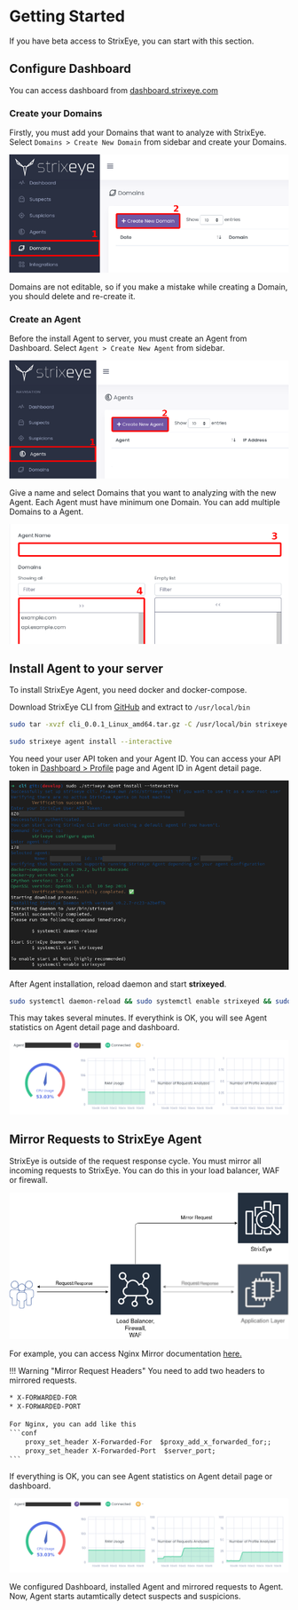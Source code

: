 # Getting Started

If you have beta access to StrixEye, you can start with this section.

## Configure Dashboard
You can access dashboard from [dashboard.strixeye.com](https://dashboard.strixeye.com)

### Create your Domains

Firstly, you must add your Domains that want to analyze with StrixEye. Select `Domains > Create New Domain` from sidebar and create your Domains.

![sidebar domains button > create new domain button](assets/images/domains_sidebar.png)

Domains are not editable, so if you make a mistake while creating a Domain, you should delete and re-create it.

### Create an Agent

Before the install Agent to server, you must create an Agent from Dashboard. Select `Agent > Create New Agent` from sidebar.

![sidebar agents button > create new agent button](assets/images/agents_sidebar.png)

Give a name and select Domains that you want to analyzing with the new Agent. Each Agent must have minimum one Domain. You can add multiple Domains to a Agent.

![agent name and agent domains](assets/images/agent_create.png)


## Install Agent to your server

To install StrixEye Agent, you need docker and docker-compose.

Download StrixEye CLI from [GitHub](https://github.com/strixeyecom/cli/releases) and extract to ``/usr/local/bin``

```bash
sudo tar -xvzf cli_0.0.1_Linux_amd64.tar.gz -C /usr/local/bin strixeye && sudo chmod +x /usr/local/bin/strixeye
```

<!-- For more information about StrixEye CLI, visit CLI Documentation. -->

```bash
sudo strixeye agent install --interactive
```

You need your user API token and your Agent ID. You can access your API token in [Dashboard > Profile](https://dashboard.usestrix.com/settings/profile) page and Agent ID in Agent detail page.

![agent installation](assets/images/agent_install.png)

<!-- If you get an error, visit the CLI troubleshooting page. -->

After Agent installation, reload daemon and start **strixeyed**.

```bash
sudo systemctl daemon-reload && sudo systemctl enable strixeyed && sudo systemctl start strixeyed
```

This may takes several minutes. If everythink is OK, you will see Agent statistics on Agent detail page and dashboard.

![agent statistics](assets/images/agent_stats.png)

## Mirror Requests to StrixEye Agent

StrixEye is outside of the request response cycle. You must mirror all incoming requests to StrixEye. You can do this in your load balancer, WAF or firewall.

![strixeye architecture](assets/images/strixeye_architecture_mirror.png)

For example, you can access Nginx Mirror documentation [here.](https://nginx.org/en/docs/http/ngx_http_mirror_module.html) 

!!! Warning "Mirror Request Headers"
    You need to add two headers to mirrored requests.

    * X-FORWARDED-FOR
    * X-FORWARDED-PORT

    For Nginx, you can add like this
    ```conf
        proxy_set_header X-Forwarded-For  $proxy_add_x_forwarded_for;;
	    proxy_set_header X-Forwarded-Port  $server_port;
    ```

If everything is OK, you can see Agent statistics on Agent detail page or dashboard.

![Agent statistics with requests](assets/images/agent_success.png)


We configured Dashboard, installed Agent and mirrored requests to Agent. Now, Agent starts autamtically detect suspects and suspicions. 

<!-- If you don't know what is suspect and suspicion, you can read Suspect and Suspicion page. -->

